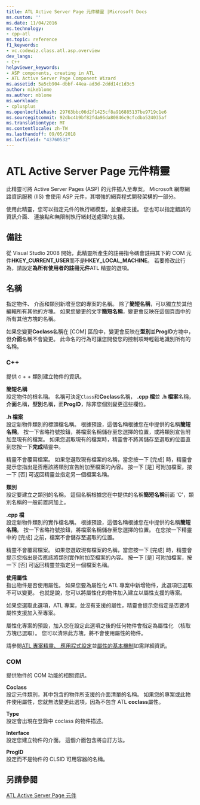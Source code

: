 ```yaml
---
title: ATL Active Server Page 元件精靈 |Microsoft Docs
ms.custom: ''
ms.date: 11/04/2016
ms.technology:
- cpp-atl
ms.topic: reference
f1_keywords:
- vc.codewiz.class.atl.asp.overview
dev_langs:
- C++
helpviewer_keywords:
- ASP components, creating in ATL
- ATL Active Server Page Component Wizard
ms.assetid: 5a5cb904-dbbf-44ea-ad3d-2ddd14c1d3c5
author: mikeblome
ms.author: mblome
ms.workload:
- cplusplus
ms.openlocfilehash: 29763bbc06d2f1425cf8a916885137be9719c1e6
ms.sourcegitcommit: 92dbc4b9bf82fda96da80846c9cfcdba524035af
ms.translationtype: MT
ms.contentlocale: zh-TW
ms.lasthandoff: 09/05/2018
ms.locfileid: "43760532"
---
```

# <a name="atl-active-server-page-component-wizard"></a>ATL Active Server Page 元件精靈

此精靈可將 Active Server Pages (ASP) 的元件插入至專案。 Microsoft 網際網路資訊服務 (IIS) 會使用 ASP 元件，其增強的網頁程式開發架構的一部分。

使用此精靈，您可以指定元件的執行緒模型，並彙總支援。 您也可以指定錯誤的資訊介面、 連接點和無限制執行緒封送處理的支援。

## <a name="remarks"></a>備註

從 Visual Studio 2008 開始，此精靈所產生的註冊指令碼會註冊其下的 COM 元件**HKEY_CURRENT_USER**而不是**HKEY_LOCAL_MACHINE**。 若要修改此行為，請設定**為所有使用者的註冊元件**ATL 精靈的選項。

## <a name="names"></a>名稱

指定物件、 介面和類別新增至您的專案的名稱。 除了**簡短名稱**，可以獨立於其他編輯所有其他的方塊。 如果您變更的文字**簡短名稱**，變更會反映在這個頁面中的所有其他方塊的名稱。

如果您變更**Coclass**名稱在 [COM] 區段中，變更會反映在**型別**並**ProgID**方塊中，但**介面**名稱不會變更。 此命名的行為可讓您開發您的控制項時輕鬆地識別所有的名稱。

### <a name="c"></a>C++

提供 c + + 類別建立物件的資訊。

**簡短名稱**  
設定物件的根名稱。 名稱可決定`Class`和**Coclass**名稱， **.cpp 檔**並 **.h 檔案**名稱，**介面**名稱，**型別**名稱，而**ProgID**，除非您個別變更這些欄位。

**.h 檔案**  
設定新物件類別的標頭檔名稱。 根據預設，這個名稱根據您在中提供的名稱**簡短名稱**。 按一下省略符號按鈕，將檔案名稱儲存至您選擇的位置，或將類別宣告附加至現有的檔案。 如果您選取現有的檔案時，精靈會不將其儲存至選取的位置直到您按一下**完成**精靈中。

精靈不會覆寫檔案。 如果您選取現有檔案的名稱，當您按一下 [完成] 時，精靈會提示您指出是否應該將類別宣告附加至檔案的內容。 按一下 [是] 可附加檔案，按一下 [否] 可返回精靈並指定另一個檔案名稱。

**類別**  
設定要建立之類別的名稱。 這個名稱根據您在中提供的名稱**簡短名稱**前面 'C'，類別名稱的一般前置詞加上。

**.cpp 檔**  
設定新物件類別的實作檔名稱。 根據預設，這個名稱根據您在中提供的名稱**簡短名稱**。 按一下省略符號按鈕，將檔案名稱儲存至您選擇的位置。 在您按一下精靈中的 [完成] 之前，檔案不會儲存至選取的位置。

精靈不會覆寫檔案。 如果您選取現有檔案的名稱，當您按一下 [完成] 時，精靈會提示您指出是否應該將類別實作附加至檔案的內容。 按一下 [是] 可附加檔案，按一下 [否] 可返回精靈並指定另一個檔案名稱。

**使用屬性**  
指出物件是否使用屬性。 如果您要為屬性化 ATL 專案中新增物件，此選項已選取不可以變更。 也就是說，您可以將屬性化的物件加入建立以屬性支援的專案。

如果您選取此選項，ATL 專案，並沒有支援的屬性，精靈會提示您指定是否要將屬性支援加入至專案。

屬性化專案的預設，加入您在設定此選項之後的任何物件會指定為屬性化 （核取方塊已選取）。 您可以清除此方塊，將不會使用屬性的物件。

請參閱[ATL 專案精靈、 應用程式設定](../../atl/reference/application-settings-atl-project-wizard.md)並[屬性的基本機制](../../windows/basic-mechanics-of-attributes.md)如需詳細資訊。

### <a name="com"></a>COM

提供物件的 COM 功能的相關資訊。

**Coclass**  
設定元件類別，其中包含的物件所支援的介面清單的名稱。 如果您的專案或此物件使用屬性，您就無法變更此選項，因為不包含 ATL **coclass**屬性。

**Type**  
設定會出現在登錄中 coclass 的物件描述。

**Interface**  
設定您建立物件的介面。 這個介面包含將自訂方法。

**ProgID**  
設定而不是物件的 CLSID 可用容器的名稱。

## <a name="see-also"></a>另請參閱

[ATL Active Server Page 元件](../../atl/reference/adding-an-atl-active-server-page-component.md)

